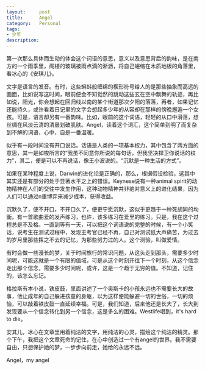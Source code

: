 ```yaml
---
layout:     post
title:      Angel
category:   Personal
tags: 
- 少年
description: 
---
```


第一次那么具体而生动的体会这个词语的意思，意义以及意思背后的韵味，是在南方的一个雨季里，阁楼的玻璃被雨点滴的淅沥，将自己蜷缩在木质地板的角落里，看冰心的《安琪儿》。

文字是语言的发音。有时，这些蝌蚪般缠绵的楔形符号给人的是那些抽象而高远的画面，比如说写这时间，眼前便会不知觉然的跳动这些玄在空中飘舞的轨迹，再比如说，阳光，你会想起在回归线以南的某个街道那次夕阳的落落，再者，如果记忆还能持久，或许看着日记里的文字会想起多少年的从容却在那样的傍晚邂逅一个女孩。可是，语言却另有一番韵味。比如，眼前的这个词语，轻轻的从口中滑落，想丝绸在风淡云清的清晨划破肌肤。Angel，读着这个词汇，这个简单到明了而复杂到不解的词语，心中，自是一番温暖。

似乎有一段时间没有开口说话。话语是人类的一项基本权力，其中包含了两方面的意思，其一是如梭所言的“我虽不同意你所说的每句话，但我坚决捍卫你说话的权力”，其二，便是可以不再说话，像王小波说的。“沉默是一种生活的方式”。

如果在某种程度上说，Darwin的进化论是正确的，那么，根据假设检验，这其中其实还是有部分的处于显著水平之上的错误。Keynese说有一种animal spirit的动物精神在人们的交往中发生作用，这种动物精神并非绝对意义上的进化结果，因为人们可以通过n重博弈来减少成本，获得收益。

沉默久了，便不开口，不开口久了，便更宁愿沉默，这似乎更趋于一种死胡同的均衡。有一首歌曲爱的发声练习，也许，该多练习在爱里的练习。只是，我在这个过程总是不及格。一直到等有一天，可以把这个词语说的完整的时候，有一个小笑话，说考生在测试过程中，发现主考官已经不再，自己对测试纸大声痛苦，为过去的岁月里那些挥之不去的记忆，为那些努力过的人。这个测验，叫做爱情。

有时会做一些漫长的梦，关于时间旅行的常识问题，从这头走到那头，需要多少时间呢，可能这就是一个有限的值域，可是从这个时刻开往下一个时刻，从这个信念走出那个信念，需要多少时间呢，或许，这是一个趋于无穷的值。不知道，记住的，该怎么忘记。

格拉斯有本小说，铁皮鼓，里面讲述了一个奥斯卡的小孩永远也不需要长大的故事，他让成年的自己躲进孩童的身躯，以为这样便能躲避一切的世俗，一切的烦恼，可以敲着铁皮鼓一直延续幸福。可是，我们知道，后来他还是长大了，长大到发现要从一个信念转化到另一个信念，这是多么的困难。Westlife唱到，it's hard to die。

安其儿，冰心在文章里用着纯洁的文字，用纯洁的心灵，描绘这个纯洁的精灵。那个下午，我把这个文章死命的记住，在心中创造过一个有angel的世界。我不需要自由，只想保护她的梦，一步步向前走，她给的永远不远。

Angel，my angel
